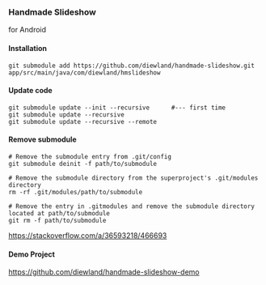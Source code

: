 ### Handmade Slideshow

for Android

#### Installation

```
git submodule add https://github.com/diewland/handmade-slideshow.git app/src/main/java/com/diewland/hmslideshow
```

#### Update code

```
git submodule update --init --recursive      #--- first time
git submodule update --recursive
git submodule update --recursive --remote
```

#### Remove submodule

```
# Remove the submodule entry from .git/config
git submodule deinit -f path/to/submodule

# Remove the submodule directory from the superproject's .git/modules directory
rm -rf .git/modules/path/to/submodule

# Remove the entry in .gitmodules and remove the submodule directory located at path/to/submodule
git rm -f path/to/submodule
```
https://stackoverflow.com/a/36593218/466693

#### Demo Project

https://github.com/diewland/handmade-slideshow-demo
